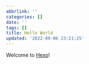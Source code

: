 ```yaml
---
abbrlink: ''
categories: []
date: ''
tags: []
title: Hello World
updated: '2022-09-06 23:21:25'
---
```

Welcome to [Hexo](https://hexo.io/)!
